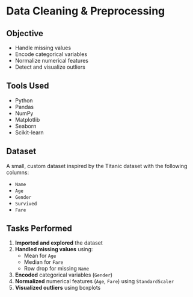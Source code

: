 # Data Cleaning & Preprocessing 

## Objective

- Handle missing values
- Encode categorical variables
- Normalize numerical features
- Detect and visualize outliers


## Tools Used

- Python
- Pandas
- NumPy
- Matplotlib
- Seaborn
- Scikit-learn


## Dataset

A small, custom dataset inspired by the Titanic dataset with the following columns:
- `Name`
- `Age`
- `Gender`
- `Survived`
- `Fare`


## Tasks Performed

1. **Imported and explored** the dataset  
2. **Handled missing values** using:
   - Mean for `Age`
   - Median for `Fare`
   - Row drop for missing `Name`
3. **Encoded** categorical variables (`Gender`)
4. **Normalized** numerical features (`Age`, `Fare`) using `StandardScaler`
5. **Visualized outliers** using boxplots

